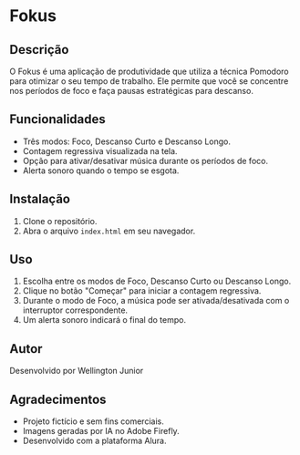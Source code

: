 # Fokus

## Descrição
O Fokus é uma aplicação de produtividade que utiliza a técnica Pomodoro para otimizar o seu tempo de trabalho. Ele permite que você se concentre nos períodos de foco e faça pausas estratégicas para descanso.

## Funcionalidades
- Três modos: Foco, Descanso Curto e Descanso Longo.
- Contagem regressiva visualizada na tela.
- Opção para ativar/desativar música durante os períodos de foco.
- Alerta sonoro quando o tempo se esgota.

## Instalação
1. Clone o repositório.
2. Abra o arquivo `index.html` em seu navegador.

## Uso
1. Escolha entre os modos de Foco, Descanso Curto ou Descanso Longo.
2. Clique no botão "Começar" para iniciar a contagem regressiva.
3. Durante o modo de Foco, a música pode ser ativada/desativada com o interruptor correspondente.
4. Um alerta sonoro indicará o final do tempo.

## Autor
Desenvolvido por Wellington Junior

## Agradecimentos
- Projeto fictício e sem fins comerciais.
- Imagens geradas por IA no Adobe Firefly.
- Desenvolvido com a plataforma Alura.
